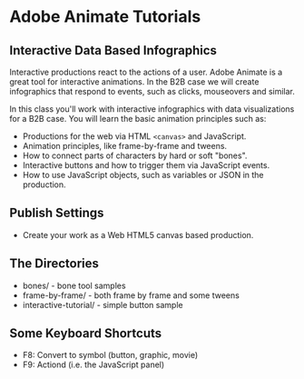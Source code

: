 # Adobe Animate Tutorials

## Interactive Data Based Infographics

Interactive productions react to the actions of a user. Adobe Animate is a great tool for interactive animations. In the B2B case we will create infographics that respond to events, such as clicks, mouseovers and similar. 

In this class you'll work with interactive infographics with data visualizations for a B2B case. You will learn the basic animation principles such as:

* Productions for the web via HTML `<canvas>` and JavaScript.
* Animation principles, like frame-by-frame and tweens.
* How to connect parts of characters by hard or soft "bones".
* Interactive buttons and how to trigger them via JavaScript events.
* How to use JavaScript objects, such as variables or JSON in the production.

## Publish Settings

* Create your work as a Web HTML5 canvas based production. 

## The Directories

* bones/  - bone tool samples
* frame-by-frame/ - both frame by frame and some tweens
* interactive-tutorial/ - simple button sample

## Some Keyboard Shortcuts

* F8: Convert to symbol (button, graphic, movie)
* F9: Actiond (i.e. the JavaScript panel)
